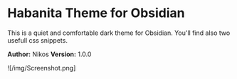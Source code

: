 # Habanita Theme for Obsidian

This is a quiet and comfortable dark theme for Obsidian. You'll find also two usefull css snippets.

**Author:** Nikos
**Version:** 1.0.0

![/img/Screenshot.png]

